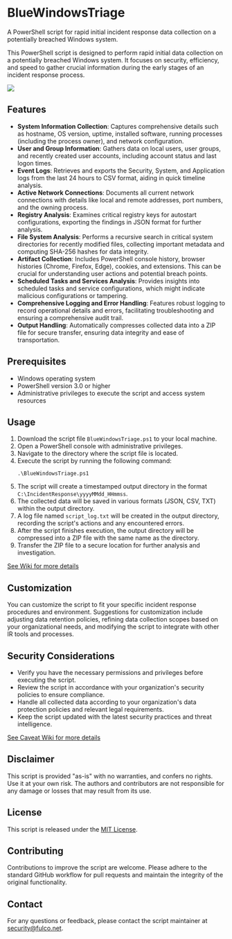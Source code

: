 # BlueWindowsTriage
A PowerShell script for rapid initial incident response data collection on a potentially breached Windows system.

This PowerShell script is designed to perform rapid initial data collection on a potentially breached Windows system. It focuses on security, efficiency, and speed to gather crucial information during the early stages of an incident response process.

![](https://github.com/fulco/BlueWindowsTriage/assets/802660/8ecfacea-0a77-48f7-98cc-c8d1ba2aadd7)

## Features

- **System Information Collection**: Captures comprehensive details such as hostname, OS version, uptime, installed software, running processes (including the process owner), and network configuration.
- **User and Group Information**: Gathers data on local users, user groups, and recently created user accounts, including account status and last logon times.
- **Event Logs**: Retrieves and exports the Security, System, and Application logs from the last 24 hours to CSV format, aiding in quick timeline analysis.
- **Active Network Connections**: Documents all current network connections with details like local and remote addresses, port numbers, and the owning process.
- **Registry Analysis**: Examines critical registry keys for autostart configurations, exporting the findings in JSON format for further analysis.
- **File System Analysis**: Performs a recursive search in critical system directories for recently modified files, collecting important metadata and computing SHA-256 hashes for data integrity.
- **Artifact Collection**: Includes PowerShell console history, browser histories (Chrome, Firefox, Edge), cookies, and extensions. This can be crucial for understanding user actions and potential breach points.
- **Scheduled Tasks and Services Analysis**: Provides insights into scheduled tasks and service configurations, which might indicate malicious configurations or tampering.
- **Comprehensive Logging and Error Handling**: Features robust logging to record operational details and errors, facilitating troubleshooting and ensuring a comprehensive audit trail.
- **Output Handling**: Automatically compresses collected data into a ZIP file for secure transfer, ensuring data integrity and ease of transportation.

## Prerequisites

- Windows operating system
- PowerShell version 3.0 or higher
- Administrative privileges to execute the script and access system resources

## Usage

1. Download the script file `BlueWindowsTriage.ps1` to your local machine.
2. Open a PowerShell console with administrative privileges.
3. Navigate to the directory where the script file is located.
4. Execute the script by running the following command:
   ```
   .\BlueWindowsTriage.ps1
   ```
5. The script will create a timestamped output directory in the format `C:\IncidentResponse\yyyyMMdd_HHmmss`.
6. The collected data will be saved in various formats (JSON, CSV, TXT) within the output directory.
7. A log file named `script_log.txt` will be created in the output directory, recording the script's actions and any encountered errors.
8. After the script finishes execution, the output directory will be compressed into a ZIP file with the same name as the directory.
9. Transfer the ZIP file to a secure location for further analysis and investigation.

[See Wiki for more details](https://github.com/fulco/BlueWindowsTriage/wiki/)

## Customization

You can customize the script to fit your specific incident response procedures and environment. Suggestions for customization include adjusting data retention policies, refining data collection scopes based on your organizational needs, and modifying the script to integrate with other IR tools and processes.

## Security Considerations

- Verify you have the necessary permissions and privileges before executing the script.
- Review the script in accordance with your organization's security policies to ensure compliance.
- Handle all collected data according to your organization's data protection policies and relevant legal requirements.
- Keep the script updated with the latest security practices and threat intelligence.

[See Caveat Wiki for more details](https://github.com/fulco/BlueWindowsTriage/wiki/Caveats)

## Disclaimer

This script is provided "as-is" with no warranties, and confers no rights. Use it at your own risk. The authors and contributors are not responsible for any damage or losses that may result from its use.

## License

This script is released under the [MIT License](LICENSE).

## Contributing

Contributions to improve the script are welcome. Please adhere to the standard GitHub workflow for pull requests and maintain the integrity of the original functionality.

## Contact

For any questions or feedback, please contact the script maintainer at [security@fulco.net](mailto:security@fulco.net).